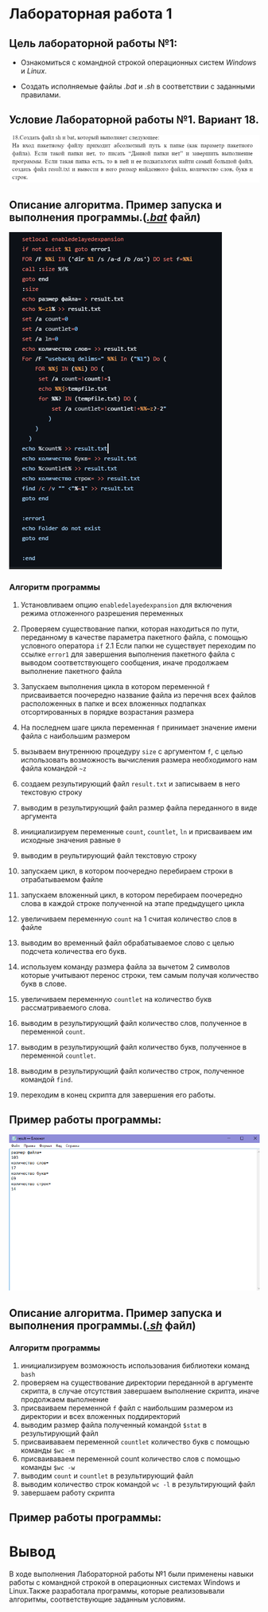 # Лабораторная работа 1

## Цель лабораторной работы №1:


 - Ознакомиться с командной строкой операционных систем _Windows_ и _Linux_.

 - Создать исполняемые файлы _.bat_ и _.sh_ в соответствии с заданными правилами.



## Условие Лабораторной работы №1. Вариант 18.
 ![image](1.png)



## Описание алгоритма. Пример запуска и выполнения программы.([_.bat_]() файл)
![image](2.png)
### Алгоритм программы


 1. Установливаем опцию `enabledelayedexpansion` для включения режима отложенного разрешения переменных 

 2. Проверяем существование папки, которая находиться по пути, переданному в качестве параметра пакетного файла,  с помощью условного оператора `if` 
 2.1 Если папки не существует переходим по ссылке `error1` для завершения выполнения пакетного файла с выводом соответствующего сообщения, иначе продолжаем выполнение пакетного файла
 3. Запускаем выполнения цикла в котором переменной `f` присваивается поочередно название файла из перечня всех файлов расположенных в папке и всех вложенных подпапках отсортированных в порядке возрастания размера
 4. На последнем шаге цикла переменная `f` принимает значение имени файла с наибольшим размером
 5. вызываем внутреннюю процедуру `size` с аргументом `f`, с целью использовать возможность вычисления размера необходимого нам файла командой `~z`
 
6. создаем результирующий файл `result.txt` и записываем в него текстовую строку
 7. выводим в результирующий файл размер файла переданного в виде аргумента
 8. инициализируем переменные `count`, `countlet`, `ln` и присваиваем им исходные значения равные `0`
 9. выводим в реультирующий файл текстовую строку
10. запускаем цикл, в котором поочередно перебираем строки в отрабатываемом файле
11. запускаем вложенный цикл, в котором перебираем поочередно слова в каждой строке полученной на этапе предыдущего цикла
12. увеличиваем переменную `count` на 1 считая количество слов в файле
13. выводим во временный файл обрабатываемое слово с целью подсчета количества его букв.
14. используем команду размера файла за вычетом 2 символов которые учитывают перенос строки, тем самым получая количество букв в слове.
15. увеличиваем переменную `countlet` на количество букв рассматриваемого слова.
16. выводим в результирующий файл количество слов, полученное в переменной `count`.
17. выводим в результирующий файл количество букв, полученное в переменной `countlet`.
18. выводим в результирующий файл количество строк, полученное командой `find`.
19. переходим в конец скрипта для завершения его работы.

## Пример работы программы:
![image](4.png)
## Описание алгоритма. Пример запуска и выполнения программы.([_.sh_]() файл)

### Алгоритм программы

 1. инициализируем возможность использования библиотеки команд `bash`
 2. проверяем на существование директории переданной в аргументе скрипта, в случае отсутствия завершаем выполнение скрипта, иначе продолжаем выполнение
 3. присваиваем переменной `f` файл с наибольшим размером из директории и всех вложенных поддиректорий
 4. выводим размер файла полученный командой `$stat` в результирующий файл 
 5. присваиваваем переменной `countlet` количество букв с помощью команды `$wc -m`
 6. присваиваваем переменной count количество слов с помощью команды `$wc -w`
 7. выводим `count` и `countlet` в результирующий файл
 8. выводим количество строк командой `wc -l` в результирующий файл
 9. завершаем работу скрипта

## Пример работы программы:

# Вывод
В ходе выполнения Лабораторной работы №1 были применены навыки работы с командной строкой в операционных системах Windows и Linux.Также разработала программы, которые реализовывали алгоритмы, соответствующие заданным условиям.

